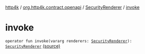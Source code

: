 [http4k](../../index.md) / [org.http4k.contract.openapi](../index.md) / [SecurityRenderer](index.md) / [invoke](./invoke.md)

# invoke

`operator fun invoke(vararg renderers: `[`SecurityRenderer`](index.md)`): `[`SecurityRenderer`](index.md) [(source)](https://github.com/http4k/http4k/blob/master/http4k-contract/src/main/kotlin/org/http4k/contract/openapi/SecurityRenderer.kt#L16)